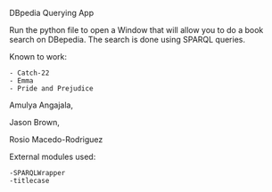 DBpedia Querying App

Run the python file to open a Window that will allow you to do a book search on DBepedia. The search is done using SPARQL queries. 

Known to work:

	- Catch-22
	- Emma
	- Pride and Prejudice

Amulya Angajala,

Jason Brown, 

Rosio Macedo-Rodriguez

External modules used:

	-SPARQLWrapper
	-titlecase

